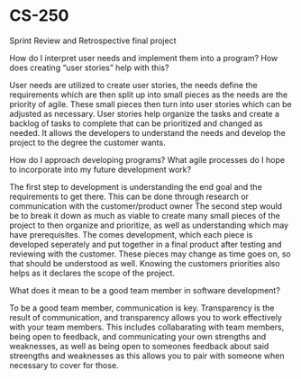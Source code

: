 # CS-250
Sprint Review and Retrospective final project

How do I interpret user needs and implement them into a program? How does creating “user stories” help with this?

User needs are utilized to create user stories, the needs define the requirements which are then split up into small pieces as the needs are the priority of agile. These small pieces then turn into user stories which can be adjusted as necessary. User stories help organize the tasks and create a backlog of tasks to complete that can be prioritized and changed as needed. It allows the developers to understand the needs and develop the project to the degree the customer wants.


How do I approach developing programs? What agile processes do I hope to incorporate into my future development work?

The first step to development is understanding the end goal and the requirements to get there. This can be done through research or communication with the customer/product owner The second step would be to break it down as much as viable to create many small pieces of the project to then organize and prioritize, as well as understanding which may have prerequisites. The comes development, which each piece is developed seperately and put together in a final product after testing and reviewing with the customer. These pieces may change as time goes on, so that should be understood as well. Knowing the customers priorities also helps  as it declares the scope of the project.


What does it mean to be a good team member in software development?

To be a good team member, communication is key. Transparency is the result of communication, and transparency allows you to work effectively with your team members. This includes collabarating with team members, being open to feedback, and communicating your own strengths and weaknesses, as well as being open to someones feedback about said streengths and weaknesses as this allows you to pair with someone when necessary to cover for those. 
